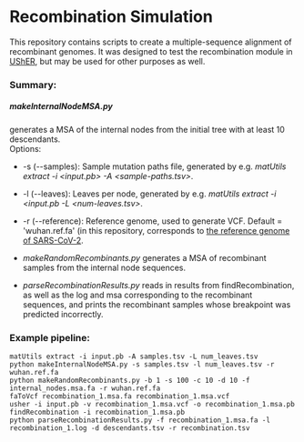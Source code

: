 # Recombination Simulation

This repository contains scripts to create a multiple-sequence alignment of recombinant genomes. It was designed to test the recombination module in [UShER](https://usher-wiki.readthedocs.io/en/latest/), but may be used for other purposes as well.

### Summary:

##### *makeInternalNodeMSA.py* 
generates a MSA of the internal nodes from the initial tree with at least 10 descendants.  
Options:
- -s (--samples): Sample mutation paths file, generated by e.g. *matUtils extract -i <input.pb> -A <sample-paths.tsv>*.  
- -l (--leaves): Leaves per node, generated by e.g. *matUtils extract -i <input.pb -L <num-leaves.tsv>*.  
- -r (--reference): Reference genome, used to generate VCF. Default = 'wuhan.ref.fa' (in this repository, corresponds to [the reference genome of SARS-CoV-2](https://www.ncbi.nlm.nih.gov/nuccore/1798174254).

- *makeRandomRecombinants.py* generates a MSA of recombinant samples from the internal node sequences.

- *parseRecombinationResults.py* reads in results from findRecombination, as well as the log and msa corresponding to the recombinant sequences, and prints the recombinant samples whose breakpoint was predicted incorrectly.

### Example pipeline:

```
matUtils extract -i input.pb -A samples.tsv -L num_leaves.tsv
python makeInternalNodeMSA.py -s samples.tsv -l num_leaves.tsv -r wuhan.ref.fa
python makeRandomRecombinants.py -b 1 -s 100 -c 10 -d 10 -f internal_nodes.msa.fa -r wuhan.ref.fa
faToVcf recombination_1.msa.fa recombination_1.msa.vcf
usher -i input.pb -v recombination_1.msa.vcf -o recombination_1.msa.pb
findRecombination -i recombination_1.msa.pb
python parseRecombinationResults.py -f recombination_1.msa.fa -l recombination_1.log -d descendants.tsv -r recombination.tsv
```
